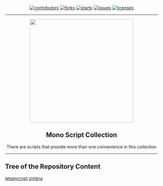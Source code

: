 <p align="center"><br>
<a href="https://github.com/monobilisim/mt/graphs/contributors"><img alt="contributors" src="https://img.shields.io/github/contributors/monobilisim/mt.svg?style=for-the-badge"</img></a>
<a href="https://github.com/monobilisim/mt/network/members"><img alt="forks" src="https://img.shields.io/github/forks/monobilisim/mt.svg?style=for-the-badge"</img></a>
<a href="https://github.com/monobilisim/mt/stargazers"><img alt="starts" src="https://img.shields.io/github/stars/monobilisim/mt.svg?style=for-the-badge"</img></a>
<a href="https://github.com/monobilisim/mt/issues"><img alt="issues" src="https://img.shields.io/github/issues/monobilisim/mt.svg?style=for-the-badge"</img></a>
<a href="https://github.com/monobilisim/mt/blob/master/LICENSE"><img alt="licenses" src="https://img.shields.io/github/license/monobilisim/mt.svg?style=for-the-badge"</img></a><br><hr>
</p>

<div align="center">
<a href="https://mono.net.tr/">
  <img src="https://monobilisim.com.tr/images/mono-bilisim.svg" width="340"/>
</a>

<h2 align="center">Mono Script Collection</h2>
There are scripts that provide more than one convenience in this collection

</div>

---

## Tree of the Repository Content
[letsencrypt](https://github.com/monobilisim/mono.sh/tree/master/letsencrypt)
[zimbra](https://github.com/monobilisim/mono.sh/tree/master/zimbra)
